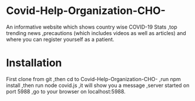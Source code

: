 # Covid-Help-Organization-CHO-
An informative website which shows country wise COVID-19 Stats ,top trending news ,precautions (which includes videos as well as articles) and where you can register yourself as a patient.
# Installation
First clone from git ,then cd to Covid-Help-Organization-CHO- ,run npm install ,then run node covid.js ,it will show you a message ,server started on port 5988 ,go to your browser on localhost:5988. 
